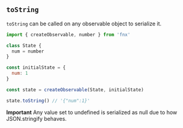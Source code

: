 ## `toString`

`toString` can be called on any observable object to serialize it.

```javascript
import { createObservable, number } from 'fnx'

class State {
  num = number
}

const initialState = {
  num: 1
}

const state = createObservable(State, initialState)

state.toString() // '{"num":1}'
```

**Important** Any value set to undefined is serialized as null due to how JSON.stringify behaves.

